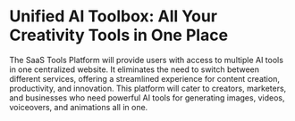# Unified AI Toolbox: All Your Creativity Tools in One Place

The SaaS Tools Platform will provide users with access to multiple AI tools in one centralized
website. It eliminates the need to switch between different services, offering a streamlined
experience for content creation, productivity, and innovation.
This platform will cater to creators, marketers, and businesses who need powerful AI tools for
generating images, videos, voiceovers, and animations all in one.
